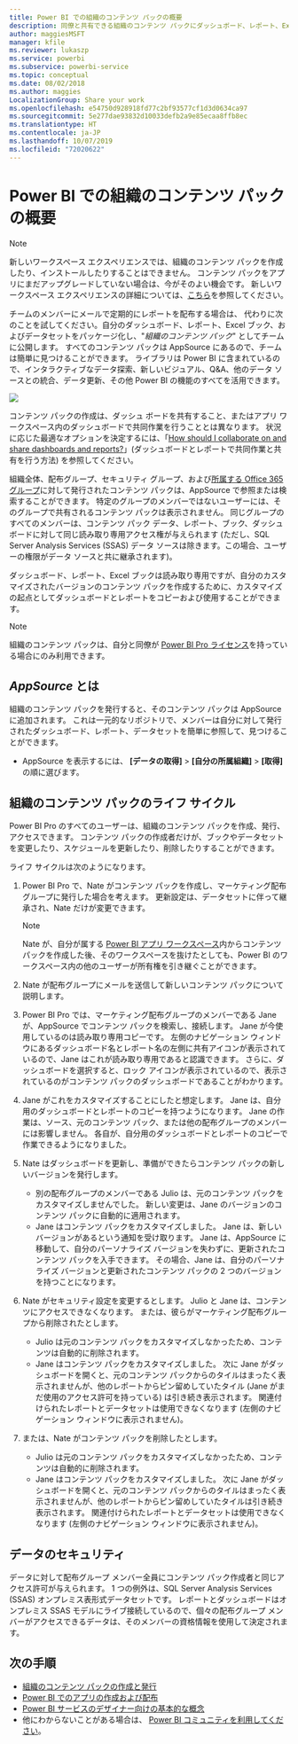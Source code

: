 ```yaml
---
title: Power BI での組織のコンテンツ パックの概要
description: 同僚と共有できる組織のコンテンツ パックにダッシュボード、レポート、Excel ブック、データセットをパッケージ化する方法について説明します。
author: maggiesMSFT
manager: kfile
ms.reviewer: lukaszp
ms.service: powerbi
ms.subservice: powerbi-service
ms.topic: conceptual
ms.date: 08/02/2018
ms.author: maggies
LocalizationGroup: Share your work
ms.openlocfilehash: e54750d928918fd77c2bf93577cf1d3d0634ca97
ms.sourcegitcommit: 5e277dae93832d10033defb2a9e85ecaa8ffb8ec
ms.translationtype: HT
ms.contentlocale: ja-JP
ms.lasthandoff: 10/07/2019
ms.locfileid: "72020622"
---
```

# <a name="intro-to-organizational-content-packs-in-power-bi"></a>Power BI での組織のコンテンツ パックの概要
> [!NOTE]
> 新しいワークスペース エクスペリエンスでは、組織のコンテンツ パックを作成したり、インストールしたりすることはできません。 コンテンツ パックをアプリにまだアップグレードしていない場合は、今がそのよい機会です。 新しいワークスペース エクスペリエンスの詳細については、[こちら](service-create-the-new-workspaces.md)を参照してください。
> 

チームのメンバーにメールで定期的にレポートを配布する場合は、 代わりに次のことを試してください。自分のダッシュボード、レポート、Excel ブック、およびデータセットをパッケージ化し、"*組織のコンテンツ パック*" としてチームに公開します。 すべてのコンテンツ パックは AppSource にあるので、チームは簡単に見つけることができます。 ライブラリは Power BI に含まれているので、インタラクティブなデータ探索、新しいビジュアル、Q&A、他のデータ ソースとの統合、データ更新、その他 Power BI の機能のすべてを活用できます。

![](media/service-organizational-content-pack-introduction/power-bi-org-content-packs.png)

コンテンツ パックの作成は、ダッシュ ボードを共有すること、またはアプリ ワークスペース内のダッシュボードで共同作業を行うこととは異なります。 状況に応じた最適なオプションを決定するには、「[How should I collaborate on and share dashboards and reports?](service-how-to-collaborate-distribute-dashboards-reports.md)」(ダッシュボードとレポートで共同作業と共有を行う方法) を参照してください。 

組織全体、配布グループ、セキュリティ グループ、および[所属する Office 365 グループ](https://support.office.com/article/Create-a-group-in-Office-365-7124dc4c-1de9-40d4-b096-e8add19209e9)に対して発行されたコンテンツ パックは、AppSource で参照または検索することができます。 特定のグループのメンバーではないユーザーには、そのグループで共有されるコンテンツ パックは表示されません。 同じグループのすべてのメンバーは、コンテンツ パック データ、レポート、ブック、ダッシュボードに対して同じ読み取り専用アクセス権が与えられます (ただし、SQL Server Analysis Services (SSAS) データ ソースは除きます。この場合、ユーザーの権限がデータ ソースと共に継承されます)。

ダッシュボード、レポート、Excel ブックは読み取り専用ですが、自分のカスタマイズされたバージョンのコンテンツ パックを作成するために、カスタマイズの起点としてダッシュボードとレポートをコピーおよび使用することができます。

> [!NOTE]
> 組織のコンテンツ パックは、自分と同僚が [Power BI Pro ライセンス](service-features-license-type.md)を持っている場合にのみ利用できます。
> 
> 

## <a name="what-is-appsource"></a>*AppSource* とは
組織のコンテンツ パックを発行すると、そのコンテンツ パックは AppSource に追加されます。  これは一元的なリポジトリで、メンバーは自分に対して発行されたダッシュボード、レポート、データセットを簡単に参照して、見つけることができます。  

* AppSource を表示するには、 **[データの取得]**  >  **[自分の所属組織]**  >  **[取得]** の順に選びます。

## <a name="the-life-cycle-of-an-organizational-content-pack"></a>組織のコンテンツ パックのライフ サイクル
Power BI Pro のすべてのユーザーは、組織のコンテンツ パックを作成、発行、アクセスできます。 コンテンツ パックの作成者だけが、ブックやデータセットを変更したり、スケジュールを更新したり、削除したりすることができます。

ライフ サイクルは次のようになります。

1. Power BI Pro で、Nate がコンテンツ パックを作成し、マーケティング配布グループに発行した場合を考えます。 更新設定は、データセットに伴って継承され、Nate だけが変更できます。
   
   > [!NOTE]
   > Nate が、自分が属する [Power BI アプリ ワークスペース](service-create-distribute-apps.md)内からコンテンツ パックを作成した後、そのワークスペースを抜けたとしても、Power BI のワークスペース内の他のユーザーが所有権を引き継ぐことができます。
   > 
   > 
2. Nate が配布グループにメールを送信して新しいコンテンツ パックについて説明します。
3. Power BI Pro では、マーケティング配布グループのメンバーである Jane が、AppSource でコンテンツ パックを検索し、接続します。 Jane が今使用しているのは読み取り専用コピーです。 左側のナビゲーション ウィンドウにあるダッシュボード名とレポート名の左側に共有アイコンが表示されているので、Jane はこれが読み取り専用であると認識できます。 さらに、ダッシュボードを選択すると、ロック アイコンが表示されているので、表示されているのがコンテンツ パックのダッシュボードであることがわかります。 
4. Jane がこれをカスタマイズすることにしたと想定します。 Jane は、自分用のダッシュボードとレポートのコピーを持つようになります。 Jane の作業は、ソース、元のコンテンツ パック、または他の配布グループのメンバーには影響しません。 各自が、自分用のダッシュボードとレポートのコピーで作業できるようになりました。
5. Nate はダッシュボードを更新し、準備ができたらコンテンツ パックの新しいバージョンを発行します。
   
   * 別の配布グループのメンバーである Julio は、元のコンテンツ パックをカスタマイズしませんでした。 新しい変更は、Jane のバージョンのコンテンツ パックに自動的に適用されます。  
   * Jane はコンテンツ パックをカスタマイズしました。 Jane は、新しいバージョンがあるという通知を受け取ります。  Jane は、AppSource に移動して、自分のパーソナライズ バージョンを失わずに、更新されたコンテンツ パックを入手できます。 その場合、Jane は、自分のパーソナライズ バージョンと更新されたコンテンツ パックの 2 つのバージョンを持つことになります。
6. Nate がセキュリティ設定を変更するとします。 Julio と Jane は、コンテンツにアクセスできなくなります。 または、彼らがマーケティング配布グループから削除されたとします。
   
   * Julio は元のコンテンツ パックをカスタマイズしなかったため、コンテンツは自動的に削除されます。 
   * Jane はコンテンツ パックをカスタマイズしました。 次に Jane がダッシュボードを開くと、元のコンテンツ パックからのタイルはまったく表示されませんが、他のレポートからピン留めしていたタイル (Jane がまだ使用のアクセス許可を持っている) は引き続き表示されます。 関連付けられたレポートとデータセットは使用できなくなります (左側のナビゲーション ウィンドウに表示されません)。
7. または、Nate がコンテンツ パックを削除したとします。
   
   * Julio は元のコンテンツ パックをカスタマイズしなかったため、コンテンツは自動的に削除されます。 
   * Jane はコンテンツ パックをカスタマイズしました。 次に Jane がダッシュボードを開くと、元のコンテンツ パックからのタイルはまったく表示されませんが、他のレポートからピン留めしていたタイルは引き続き表示されます。 関連付けられたレポートとデータセットは使用できなくなります (左側のナビゲーション ウィンドウに表示されません)。

## <a name="data-security"></a>データのセキュリティ
データに対して配布グループ メンバー全員にコンテンツ パック作成者と同じアクセス許可が与えられます。 1 つの例外は、SQL Server Analysis Services (SSAS) オンプレミス表形式データセットです。 レポートとダッシュボードはオンプレミス SSAS モデルにライブ接続しているので、個々の配布グループ メンバーがアクセスできるデータは、そのメンバーの資格情報を使用して決定されます。

## <a name="next-steps"></a>次の手順
* [組織のコンテンツ パックの作成と発行](service-organizational-content-pack-create-and-publish.md)
* [Power BI でのアプリの作成および配布](service-create-distribute-apps.md) 
* [Power BI サービスのデザイナー向けの基本的な概念](service-basic-concepts.md)
* 他にわからないことがある場合は、 [Power BI コミュニティを利用してください](http://community.powerbi.com/)。

